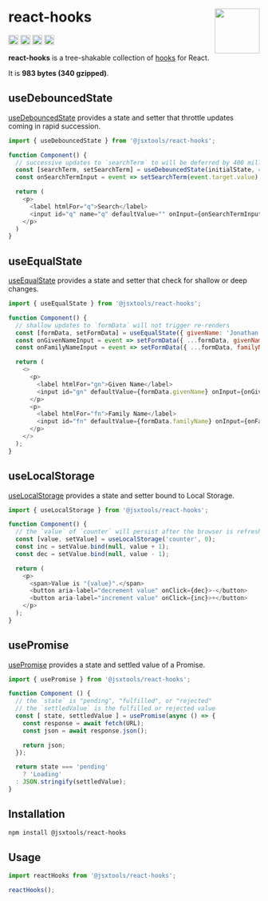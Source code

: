 # react-hooks [<img src="https://avatars.githubusercontent.com/u/52989093" alt="" width="90" height="90" align="right">][monorepo]

[<img alt="npm version" src="https://img.shields.io/npm/v/@jsxtools/react-hooks.svg" height="20">](https://www.npmjs.com/package/@jsxtools/react-hooks)
[<img alt="build status" src="https://img.shields.io/travis/jsxtools/monorepo/master.svg" height="20">](https://travis-ci.org/jsxtools/monorepo/react-hooks)
[<img alt="issue tracker" src="https://img.shields.io/github/issues/jsxtools/monorepo/react-hooks.svg" height="20">](https://github.com/jsxtools/monorepo/issues?q=is:issue+is:open+label:react-hooks)
[<img alt="pull requests" src="https://img.shields.io/github/issues-pr/jsxtools/monorepo/react-hooks.svg" height="20">](https://github.com/jsxtools/monorepo/pulls?q=is:pr+is:open+label:react-hooks)

**react-hooks** is a tree-shakable collection of [hooks] for React.

It is <strong size>983 bytes (340 gzipped)</strong>.

## useDebouncedState

[useDebouncedState](../../packages/hooks/use-debounced-state-factory) provides a state and setter that throttle updates coming in rapid succession.

```js
import { useDebouncedState } from '@jsxtools/react-hooks';

function Component() {
  // successive updates to `searchTerm` to will be deferred by 400 milliseconds
  const [searchTerm, setSearchTerm] = useDebouncedState(initialState, 400);
  const onSearchTermInput = event => setSearchTerm(event.target.value);

  return (
    <p>
      <label htmlFor="q">Search</label>
      <input id="q" name="q" defaultValue="" onInput={onSearchTermInput}>
    </p>
  )
}
```

## useEqualState

[useEqualState](../../packages/hooks/use-equal-state-factory) provides a state and setter that check for shallow or deep changes.

```js
import { useEqualState } from '@jsxtools/react-hooks';

function Component() {
  // shallow updates to `formData` will not trigger re-renders
  const [formData, setFormData] = useEqualState({ givenName: 'Jonathan', familyName: 'Neal' });
  const onGivenNameInput = event => setFormData({ ...formData, givenName: event.target.value });
  const onFamilyNameInput = event => setFormData({ ...formData, familyName: event.target.value });

  return (
    <>
      <p>
        <label htmlFor="gn">Given Name</label>
        <input id="gn" defaultValue={formData.givenName} onInput={onGivenNameInput} />
      </p>
      <p>
        <label htmlFor="fn">Family Name</label>
        <input id="fn" defaultValue={formData.familyName} onInput={onFamilyNameInput} />
      </p>
    </>
  );
}
```

## useLocalStorage

[useLocalStorage](../../packages/hooks/use-local-storage-factory) provides a state and setter bound to Local Storage.

```js
import { useLocalStorage } from '@jsxtools/react-hooks';

function Component() {
  // the `value` of `counter` will persist after the browser is refreshed
  const [value, setValue] = useLocalStorage('counter', 0);
  const inc = setValue.bind(null, value + 1);
  const dec = setValue.bind(null, value - 1);

  return (
    <p>
      <span>Value is "{value}".</span>
      <button aria-label="decrement value" onClick={dec}>-</button>
      <button aria-label="increment value" onClick={inc}>+</button>
    </p>
  );
}
```

## usePromise

[usePromise](../../packages/hooks/use-promise-factory) provides a state and settled value of a Promise.

```js
import { usePromise } from '@jsxtools/react-hooks';

function Component () {
  // the `state` is "pending", "fulfilled", or "rejected"
  // the `settledValue` is the fulfilled or rejected value
  const [ state, settledValue ] = usePromise(async () => {
    const response = await fetch(URL);
    const json = await response.json();

    return json;
  });

  return state === 'pending'
    ? 'Loading'
  : JSON.stringify(settledValue);
}
```

## Installation

```sh
npm install @jsxtools/react-hooks
```

## Usage

```js
import reactHooks from '@jsxtools/react-hooks';

reactHooks();
```

[hooks]: https://reactjs.org/docs/hooks-reference.html
[monorepo]: https://github.com/jsxtools/monorepo
